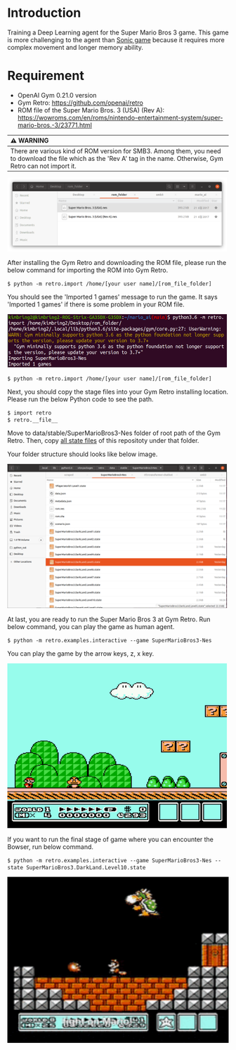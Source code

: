# Introduction
Training a Deep Learning agent for the Super Mario Bros 3 game. This game is more challenging to the agent than [Sonic game](https://github.com/kimbring2/SonicTheHedgehog2-Tensorflow2) because it requires more complex movement and longer memory ability.

# Requirement
- OpenAI Gym 0.21.0 version
- Gym Retro: https://github.com/openai/retro
- ROM file of the Super Mario Bros. 3 (USA) (Rev A): https://wowroms.com/en/roms/nintendo-entertainment-system/super-mario-bros.-3/23771.html

| :warning: WARNING          |
|:---------------------------|
| There are various kind of ROM version for SMB3. Among them, you need to download the file which as the 'Rev A' tag in the name. Otherwise, Gym Retro can not import it. |

<img src="images/smb3_version.png" width="500">

After installing the Gym Retro and downloading the ROM file, please run the below command for importing the ROM into Gym Retro.

```
$ python -m retro.import /home/[your user name]/[rom_file_folder]
```

You should see the 'Imported 1 games' message to run the game. It says 'Imported 1 games' if there is some problem in your ROM file. 

<img src="images/retro_rom_import.png" width="500">


```
$ python -m retro.import /home/[your user name]/[rom_file_folder]
```

Next, you should copy the stage files into your Gym Retro installing location. Please run the below Python code to see the path.

```
$ import retro
$ retro.__file__
```

Move to data/stable/SuperMarioBros3-Nes folder of root path of the Gym Retro. Then, copy [all state files](https://github.com/kimbring2/mario_ai/tree/main/states) of this repositoty under that folder.

Your folder structure should looks like below image.

<img src="images/retro_folder_structure.png" width="500">

At last, you are ready to run the Super Mario Bros 3 at Gym Retro. Run below command, you can play the game as human agent.

```
$ python -m retro.examples.interactive --game SuperMarioBros3-Nes
```

You can play the game by the arrow keys, z, x key. 

<img src="images/smb3_state_1.gif" width="500">

If you want to run the final stage of game where you can encounter the Bowser, run below command.

```
$ python -m retro.examples.interactive --game SuperMarioBros3-Nes --state SuperMarioBros3.DarkLand.Level10.state
```

<img src="images/Bowser.gif" width="600">
